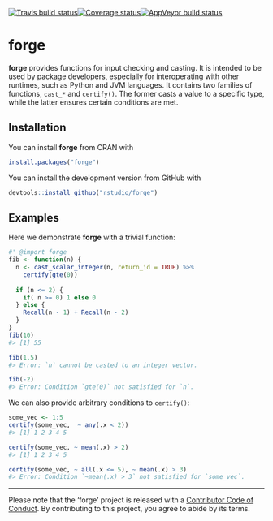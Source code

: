 
[![Travis build
status](https://travis-ci.org/rstudio/forge.svg?branch=master)](https://travis-ci.org/rstudio/forge)[![Coverage
status](https://codecov.io/gh/rstudio/forge/branch/master/graph/badge.svg)](https://codecov.io/github/rstudio/forge?branch=master)[![AppVeyor
build
status](https://ci.appveyor.com/api/projects/status/github/kevinykuo/forge?branch=master&svg=true)](https://ci.appveyor.com/project/kevinykuo/forge)

<!-- README.md is generated from README.Rmd. Please edit that file -->

# forge

**forge** provides functions for input checking and casting. It is
intended to be used by package developers, especially for interoperating
with other runtimes, such as Python and JVM languages. It contains two
families of functions, `cast_*` and `certify()`. The former casts a
value to a specific type, while the latter ensures certain conditions
are met.

## Installation

You can install **forge** from CRAN with

``` r
install.packages("forge")
```

You can install the development version from GitHub with

``` r
devtools::install_github("rstudio/forge")
```

## Examples

Here we demonstrate **forge** with a trivial function:

``` r
#' @import forge
fib <- function(n) {
  n <- cast_scalar_integer(n, return_id = TRUE) %>%
    certify(gte(0))
  
  if (n <= 2) {
    if( n >= 0) 1 else 0 
  } else {
    Recall(n - 1) + Recall(n - 2)
  }
}
fib(10)
#> [1] 55
```

``` r
fib(1.5)
#> Error: `n` cannot be casted to an integer vector.
```

``` r
fib(-2)
#> Error: Condition `gte(0)` not satisfied for `n`.
```

We can also provide arbitrary conditions to `certify()`:

``` r
some_vec <- 1:5
certify(some_vec,  ~ any(.x < 2))
#> [1] 1 2 3 4 5
```

``` r
certify(some_vec, ~ mean(.x) > 2)
#> [1] 1 2 3 4 5
```

``` r
certify(some_vec, ~ all(.x <= 5), ~ mean(.x) > 3)
#> Error: Condition `~mean(.x) > 3` not satisfied for `some_vec`.
```

-----

Please note that the ‘forge’ project is released with a [Contributor
Code of Conduct](.github/CODE_OF_CONDUCT.md). By contributing to this
project, you agree to abide by its terms.
